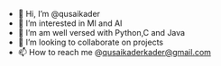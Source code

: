 - 👋 Hi, I’m @qusaikader
- 👀 I’m interested in Ml and AI
- 🌱 I’m am well versed with Python,C and Java
- 💞️ I’m looking to collaborate on projects
- 📫 How to reach me @qusaikaderkader@gmail.com

<!---
qusaikader/qusaikader is a ✨ special ✨ repository because its `README.md` (this file) appears on your GitHub profile.
You can click the Preview link to take a look at your changes.
--->
